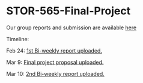 # STOR-565-Final-Project

Our group reports and submission are available [here](https://www.dropbox.com/sh/b3segeyzj6gvfun/AAAR5GMEX73nhYMIgCD6t7t1a?dl=0)

Timeline:

Feb 24: [1st Bi-weekly report uploaded.](https://www.dropbox.com/s/veq0155t6oi4o71/TBD_02_24_2023.pdf?dl=0)

Mar 9: [Final project proposal uploaded.](https://www.dropbox.com/s/y4y0ke4u99v2dhy/TBD_03-09-2023_Project_Proposal.pdf?dl=0)

Mar 10: [2nd Bi-weekly report uploaded.](https://www.dropbox.com/s/3lq6owxj515egmb/TBD_03-09-2023.pdf?dl=0)
